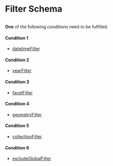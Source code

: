 
# Filter Schema

```
```



**One** of the following *conditions* need to be fulfilled.


#### Condition 1



* [datetimeFilter](datetimeFilter.md)


#### Condition 2



* [yearFilter](yearFilter.md)


#### Condition 3



* [facetFilter](facetFilter.md)


#### Condition 4



* [geometryFilter](geometryFilter.md)


#### Condition 5



* [collectionFilter](collectionFilter.md)


#### Condition 6



* [excludeGlobalFilter](excludeGlobalFilter.md)

